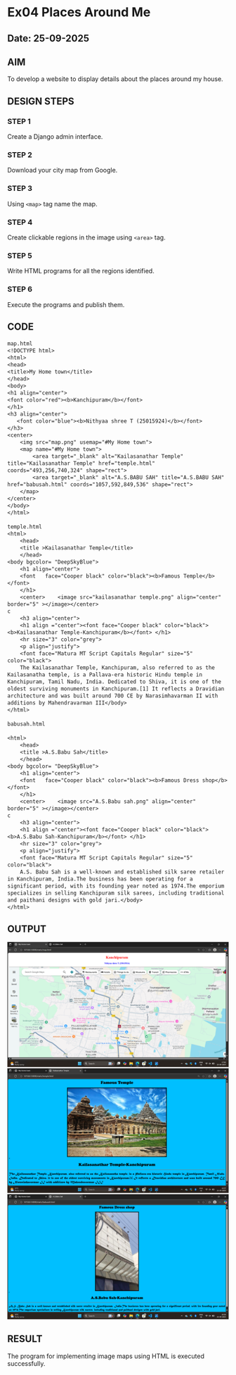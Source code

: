 # Ex04 Places Around Me
## Date: 25-09-2025

## AIM
To develop a website to display details about the places around my house.

## DESIGN STEPS

### STEP 1
Create a Django admin interface.

### STEP 2
Download your city map from Google.

### STEP 3
Using ```<map>``` tag name the map.

### STEP 4
Create clickable regions in the image using ```<area>``` tag.

### STEP 5
Write HTML programs for all the regions identified.

### STEP 6
Execute the programs and publish them.

## CODE
~~~
map.html
<!DOCTYPE html>
<html>
<head>
<title>My Home town</title>
</head>
<body>
<h1 align="center">
<font color="red"><b>Kanchipuram</b></font>
</h1>
<h3 align="center">
   <font color="blue"><b>Nithyaa shree T (25015924)</b></font>
</h3>
<center>
    <img src="map.png" usemap="#My Home town">
    <map name="#My Home town">
        <area target="_blank" alt="Kailasanathar Temple" title="Kailasanathar Temple" href="temple.html" coords="493,256,740,324" shape="rect">
        <area target="_blank" alt="A.S.BABU SAH" title="A.S.BABU SAH" href="babusah.html" coords="1057,592,849,536" shape="rect">
    </map>
</center>
</body>
</html>

temple.html
<html>
    <head>
    <title >Kailasanathar Temple</title>
    </head>
<body bgcolor= "DeepSkyBlue">
    <h1 align="center">
    <font   face="Cooper black" color="black"><b>Famous Temple</b></font>    
    </h1> 
    <center>    <image src="kailasanathar temple.png" align="center" border="5" ></image></center>
c
    <h3 align="center">
    <h1 align ="center"><font face="Cooper black" color="black"><b>Kailasanathar Temple-Kanchipuram</b></font> </h1>   
    <hr size="3" color="grey">
    <p align="justify">
    <font face="Matura MT Script Capitals Regular" size="5" color="black">
    The Kailasanathar Temple, Kanchipuram, also referred to as the Kailasanatha temple, is a Pallava-era historic Hindu temple in Kanchipuram, Tamil Nadu, India. Dedicated to Shiva, it is one of the oldest surviving monuments in Kanchipuram.[1] It reflects a Dravidian architecture and was built around 700 CE by Narasimhavarman II with additions by Mahendravarman III</body>
</html>

babusah.html

<html>
    <head>
    <title >A.S.Babu Sah</title>
    </head>
<body bgcolor= "DeepSkyBlue">
    <h1 align="center">
    <font   face="Cooper black" color="black"><b>Famous Dress shop</b></font>    
    </h1> 
    <center>    <image src="A.S.Babu sah.png" align="center" border="5" ></image></center>
c
    <h3 align="center">
    <h1 align ="center"><font face="Cooper black" color="black"><b>A.S.Babu Sah-Kanchipuram</b></font> </h1>   
    <hr size="3" color="grey">
    <p align="justify">
    <font face="Matura MT Script Capitals Regular" size="5" color="black">
    A.S. Babu Sah is a well-known and established silk saree retailer in Kanchipuram, India.The business has been operating for a significant period, with its founding year noted as 1974.The emporium specializes in selling Kanchipuram silk sarees, including traditional and paithani designs with gold jari.</body>
</html>
~~~

## OUTPUT
![alt text](1.png)
![alt text](2.png)
![alt text](3.png)




## RESULT
The program for implementing image maps using HTML is executed successfully.

